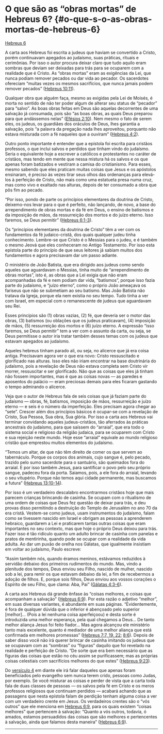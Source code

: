 # O que são as “obras mortas” de Hebreus 6? {#o-que-s-o-as-obras-mortas-de-hebreus-6}

[Hebreus 6](http://bibliaonline.com.br/acf/hb/6)

A carta aos Hebreus foi escrita a judeus que haviam se convertido a Cristo, porém continuavam apegados ao judaísmo, suas práticas, rituais e cerimônias. Por isso o autor procura deixar claro que tudo aquilo eram sombras que deviam ser deixadas para trás para se ocuparem com a realidade que é Cristo. As “obras mortas” eram as exigências da Lei, que nunca podiam remover pecados ou dar vida ao pecador. Os sacerdotes ofereciam “muitas vezes os mesmos sacrifícios, que nunca jamais podem remover pecados” ([Hebreus 10:11](http://bibliaonline.com.br/acf/hb/10/11)).

Qualquer obra que alguém faça, mesmo as exigidas pela Lei de Moisés, é morta no sentido de não ter poder algum de alterar seu status de “pecador” para “salvo”. As boas obras feitas em Deus são aquelas decorrentes de uma salvação já consumada, pois são “as boas obras, as quais Deus preparou para que andássemos nelas” ([Efésios 2:10](http://bibliaonline.com.br/acf/ef/2/10)). Nem mesmo o fato de serem eles, os judeus, os guardiães dos oráculos de Deus, lhes garantia a salvação, pois “a palavra da pregação nada lhes aproveitou, porquanto não estava misturada com a fé naqueles que a ouviram” ([Hebreus 4:2](http://bibliaonline.com.br/acf/hb/4/2)).

Outro ponto importante é entender que a epístola foi escrita para cristãos professos, o que inclui salvos e perdidos que tinham vindo do judaísmo. Seria o equivalente hoje a escrever a católicos e protestantes no caráter de cristãos, mas tendo em mente que nessa mistura há os salvos e os que apenas foram batizados e vestiram a camisa do cristianismo. Para esses, mesmo sabendo que eles praticam muitas coisas que Jesus e os apóstolos ensinaram, é preciso às vezes tirar seus olhos das ordenanças para elevá-los à perfeição de Cristo, não mais como uma estatueta presa numa cruz, mas como vivo e exaltado nas alturas, depois de ter consumado a obra que pôs fim ao pecado.

“Por isso, pondo de parte os princípios elementares da doutrina de Cristo, deixemo-nos levar para o que é perfeito, não lançando, de novo, a base do arrependimento de obras mortas e da fé em Deus, o ensino de batismos e da imposição de mãos, da ressurreição dos mortos e do juízo eterno. Isso faremos, se Deus permitir” ([Hebreus 6:1-3](http://bibliaonline.com.br/acf/hb/6/1-3)).

Os “princípios elementares da doutrina de Cristo” têm a ver com os fundamentos da fé judaico-cristã, dos quais qualquer judeu tinha conhecimento. Lembre-se que Cristo é o Messias para o judeu, e é também o mesmo Jeová que eles conheceram no Antigo Testamento. Por isso esta epístola parte do princípio de que seus leitores já sabiam muitos dos fundamentos e agora precisavam dar um passo adiante.

O ministério de João Batista, que era dirigido aos judeus como sendo aqueles que aguardavam o Messias, tinha muito de “arrependimento de obras mortas”, isto é, as obras que a Lei exigia que não eram acompanhadas da fé e nem podiam dar vida, “batismos”, porque isso fazia parte do judaísmo, e “juízo eterno”, como o próprio João ameaçava os fariseus que não se submetiam ao seu batismo. Mas João Batista não tratava da Igreja, porque ela nem existia no seu tempo. Tudo tinha a ver com Israel, em especial com o remanescente de judeus que aguardavam seu Rei.

Esses princípios são (1) obras vazias, (2) fé, que deveria ser o motor das obras, (3) batismos (ou oblações que os judeus praticavam), (4) imposição de mãos, (5) ressurreição dos mortos e (6) juízo eterno. A expressão “isso faremos, se Deus permitir” tem a ver com o assunto da carta, ou seja, se Deus permitisse o autor iria tratar também desses temas com os judeus que estavam apegados ao judaísmo.

Aqueles hebreus tinham parado ali, ou seja, no alicerce que já era coisa antiga. Precisavam agora ver o que era novo: Cristo ressuscitado e glorificado nas alturas. Isso eles não iriam encontrar na base doutrinária do judaísmo, pois a revelação de Deus não estava completa sem Cristo vir morrer, ressuscitar e ser glorificado. Não que as coisas que eles já tinham não fossem importantes, mas é que as coisas novas — as paredes e aposentos do palácio — eram preciosas demais para eles ficaram gastando o tempo admirando o alicerce.

Veja que o autor de Hebreus fala de seis coisas que já faziam parte do judaísmo — obras, fé, batismos, imposição de mãos, ressurreição e juízo eterno — e seis é o número da imperfeição. Eles precisam agora chegar ao “sete”. Crescer além dos princípios básicos é ocupar-se com a revelação de Cristo, Sua Pessoa, Sua obra, Sua glória. Por isso a carta aos Hebreus vai terminar convidando aqueles judeus-cristãos, tão aferrados às práticas ancestrais do judaísmo, para que saíssem do “arraial”, que era todo o sistema social e religioso da religião judaica, para se ocuparem com Cristo e sua rejeição neste mundo. Hoje esse “arraial” equivale ao mundo religioso cristão que emprestou muitos elementos do judaísmo.

“Temos um altar, de que não têm direito de comer os que servem ao tabernáculo. Porque os corpos dos animais, cujo sangue é, pelo pecado, trazido pelo sumo sacerdote para o santuário, são queimados fora do arraial. E por isso também Jesus, para santificar o povo pelo seu próprio sangue, padeceu fora da porta. Saiamos, pois, a ele fora do arraial, levando o seu vitupério. Porque não temos aqui cidade permanente, mas buscamos a futura” ([Hebreus 13:10-14](http://bibliaonline.com.br/acf/hb/13/10-14)).

Por isso é um verdadeiro descalabro encontrarmos cristãos hoje que mais parecem crianças brincando de casinha. Se ocupam com o ritualismo de uma ordem de coisas que Deus fez questão de deixar para trás, e deu provas disso permitindo a destruição do Templo de Jerusalém no ano 70 da era cristã. Vestem-se como judeus, usam instrumentos do judaísmo, falam como se tivessem nascido em Israel e obrigam as pessoas a aprenderem hebraico, guardarem a Lei e praticarem tantas outras coisas que eram importantes no seu contexto, mas que hoje o próprio Deus deixou para trás. Fazer isso é tão ridículo quanto um adulto brincar de casinha com panelas e pratos de mentirinha, quando pode se ocupar com a realidade da vida adulta. Ao dar um puxão de orelha nos Gálatas, que igualmente insistiam em voltar ao judaísmo, Paulo escreve:

“Assim também nós, quando éramos meninos, estávamos reduzidos à servidão debaixo dos primeiros rudimentos do mundo. Mas, vindo a plenitude dos tempos, Deus enviou seu Filho, nascido de mulher, nascido sob a lei, para remir os que estavam debaixo da lei, a fim de recebermos a adoção de filhos. E, porque sois filhos, Deus enviou aos vossos corações o Espírito de seu Filho, que clama: Aba, Pai” ([Gálatas 4:3-6](http://bibliaonline.com.br/acf/gl/4/3-6)).

A carta aos Hebreus dá grande ênfase às “coisas melhores, e coisas que acompanham a salvação” ([Hebreus 6:9](http://bibliaonline.com.br/acf/hb/6/9)). Por esta razão o adjetivo “melhor”, em suas diversas variantes, é abundante em suas páginas. “Evidentemente, é fora de qualquer dúvida que o inferior é abençoado pelo superior [melhor]... (Pois a lei nenhuma coisa aperfeiçoou) e desta sorte é introduzida uma melhor esperança, pela qual chegamos a Deus... De tanto melhor aliança Jesus foi feito fiador... Mas agora alcançou ele ministério tanto mais excelente, quanto é mediador de uma melhor aliança que está confirmada em melhores promessas” ([Hebreus 7:7, 19, 22](http://bibliaonline.com.br/acf/hb/7/7,19,22); [8:6](http://bibliaonline.com.br/acf/hb/8/6)). Depois de saber disso você não irá querer brincar de casinha imitando os judeus que se ocupavam com as “sombras” ou “figuras” daquilo que foi revelado na realidade e perfeição de Cristo. “De sorte que era bem necessário que as figuras das coisas que estão no céu assim se purificassem; mas as próprias coisas celestiais com sacrifícios melhores do que estes” ([Hebreus 9:23](http://bibliaonline.com.br/acf/hb/9/23)).

Do [versículo 4](http://bibliaonline.com.br/acf/hb/6/4) em diante ele irá falar daqueles que apenas foram beneficiados pelo evangelho sem nunca terem crido, pessoas como Judas, por exemplo. Se você misturar as coisas e perder de vista que a carta toda fala de duas classes de pessoas — os salvos pela fé em Cristo e os meros professos religiosos que continuam perdidos — acabará achando que as passagens que nesta epístola falam de perdição tenham alguma coisa a ver com um verdadeiro crente em Jesus. Os verdadeiros crentes são o “vós outros” que ele menciona em [Hebreus 6:9](http://bibliaonline.com.br/acf/hb/6/9), para os quais existem “coisas melhores” que pertencem à salvação: “Quanto a vós outros, todavia, ó amados, estamos persuadidos das coisas que são melhores e pertencentes à salvação, ainda que falamos desta maneira” ([Hebreus 6:9](http://bibliaonline.com.br/acf/hb/6/9)).

*****
